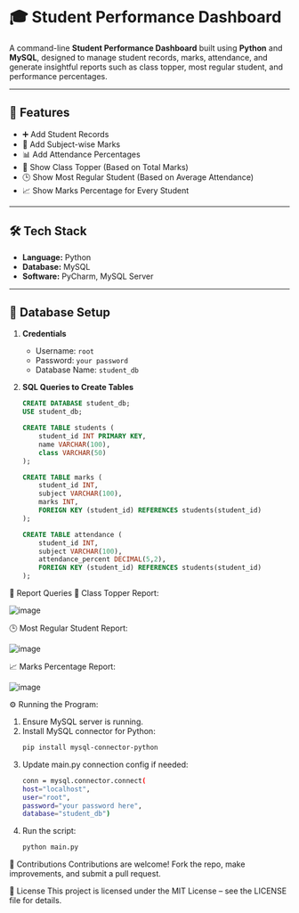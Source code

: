 # 🎓 Student Performance Dashboard

A command-line **Student Performance Dashboard** built using **Python** and **MySQL**, designed to manage student records, marks, attendance, and generate insightful reports such as class topper, most regular student, and performance percentages.

---

## 🚀 Features

- ➕ Add Student Records  
- 📝 Add Subject-wise Marks  
- 📊 Add Attendance Percentages  
- 🥇 Show Class Topper (Based on Total Marks)  
- 🕒 Show Most Regular Student (Based on Average Attendance)  
- 📈 Show Marks Percentage for Every Student  

---

## 🛠️ Tech Stack

- **Language:** Python  
- **Database:** MySQL  
- **Software:** PyCharm, MySQL Server  

---

## 🧱 Database Setup

1. **Credentials**
   - Username: `root`
   - Password: `your password`
   - Database Name: `student_db`

2. **SQL Queries to Create Tables**
   ```sql
   CREATE DATABASE student_db;
   USE student_db;

   CREATE TABLE students (
       student_id INT PRIMARY KEY,
       name VARCHAR(100),
       class VARCHAR(50)
   );

   CREATE TABLE marks (
       student_id INT,
       subject VARCHAR(100),
       marks INT,
       FOREIGN KEY (student_id) REFERENCES students(student_id)
   );

   CREATE TABLE attendance (
       student_id INT,
       subject VARCHAR(100),
       attendance_percent DECIMAL(5,2),
       FOREIGN KEY (student_id) REFERENCES students(student_id)
   );

🧮 Report Queries
🥇 Class Topper Report:

![image](https://github.com/user-attachments/assets/89a8a0f9-6eea-4b4a-86f0-e1ab6bd6a52c)

🕒 Most Regular Student Report:

![image](https://github.com/user-attachments/assets/be3a2c86-c140-40c8-a746-db8b061a682d)

📈 Marks Percentage Report:

![image](https://github.com/user-attachments/assets/857adba0-9792-41f2-9d7d-5150cbd7d831)

⚙️ Running the Program:
1. Ensure MySQL server is running.
2. Install MySQL connector for Python:
   ```bash
   pip install mysql-connector-python
3. Update main.py connection config if needed:
    ```bash
   conn = mysql.connector.connect(
    host="localhost",
    user="root",
    password="your password here",
    database="student_db")
4. Run the script:
   ```bash
   python main.py

🙌 Contributions
Contributions are welcome!
Fork the repo, make improvements, and submit a pull request.

📜 License
This project is licensed under the MIT License – see the LICENSE file for details.

   


